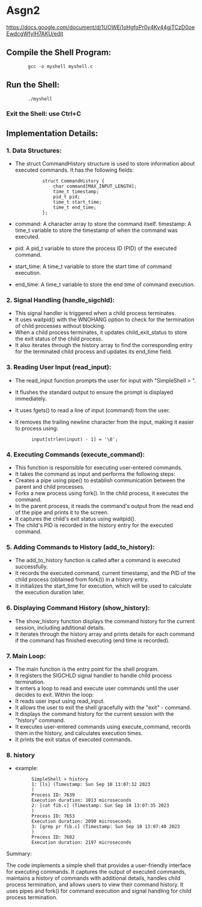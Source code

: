 # Asgn2

https://docs.google.com/document/d/1UOWEj1oHgfoPr0y4Kv44gjTCzD0oeEwdcgWfyIH7AKU/edit

## Compile the Shell Program: 
            gcc -o myshell myshell.c

## Run the Shell:
            ./myshell

### Exit the Shell:  use Ctrl+C

## Implementation Details:
### 1. Data Structures:

- The struct CommandHistory structure is used to store information about executed commands. It has the following fields:
            
                struct CommandHistory {
                    char command[MAX_INPUT_LENGTH];
                    time_t timestamp;
                    pid_t pid;
                    time_t start_time;
                    time_t end_time;
                };
                
- command: A character array to store the command itself.
timestamp: A time_t variable to store the timestamp of when the command was executed.
- pid: A pid_t variable to store the process ID (PID) of the executed command.
- start_time: A time_t variable to store the start time of command execution.
- end_time: A time_t variable to store the end time of command execution.

### 2. Signal Handling (handle_sigchld):

- This signal handler is triggered when a child process terminates.
- It uses waitpid() with the WNOHANG option to check for the termination of child processes without blocking.
- When a child process terminates, it updates child_exit_status to store the exit status of the child process.
- It also iterates through the history array to find the corresponding entry for the terminated child process and updates its end_time field.

### 3. Reading User Input (read_input):

- The read_input function prompts the user for input with "SimpleShell > ".
- It flushes the standard output to ensure the prompt is displayed immediately.
- It uses fgets() to read a line of input (command) from the user.
- It removes the trailing newline character from the input, making it easier to process using:

            input[strlen(input) - 1] = '\0';

### 4. Executing Commands (execute_command):

- This function is responsible for executing user-entered commands.
- It takes the command as input and performs the following steps:
- Creates a pipe using pipe() to establish communication between the parent and child processes.
- Forks a new process using fork(). In the child process, it executes the command.
- In the parent process, it reads the command's output from the read end of the pipe and prints it to the screen.
- It captures the child's exit status using waitpid().
- The child's PID is recorded in the history entry for the executed command.

### 5. Adding Commands to History (add_to_history):

- The add_to_history function is called after a command is executed successfully.
- It records the executed command, current timestamp, and the PID of the child process (obtained from fork()) in a history entry.
- It initializes the start_time for execution, which will be used to calculate the execution duration later.

### 6. Displaying Command History (show_history):

- The show_history function displays the command history for the current session, including additional details.
- It iterates through the history array and prints details for each command if the command has finished executing (end time is recorded).
### 7. Main Loop:

- The main function is the entry point for the shell program.
- It registers the SIGCHLD signal handler to handle child process termination.
- It enters a loop to read and execute user commands until the user decides to exit.
Within the loop:
- It reads user input using read_input.
- It allows the user to exit the shell gracefully with the "exit" - command.
- It displays the command history for the current session with the "history" command.
- It executes user-entered commands using execute_command, records them in the history, and calculates execution times.
- It prints the exit status of executed commands.

### 8. history 
- example:

            SimpleShell > history
            1: [ls] (Timestamp: Sun Sep 10 13:07:32 2023
            )
            Process ID: 7639
            Execution duration: 1013 microseconds
            2: [cat fib.c] (Timestamp: Sun Sep 10 13:07:35 2023
            )
            Process ID: 7653
            Execution duration: 2090 microseconds
            3: [grep pr fib.c] (Timestamp: Sun Sep 10 13:07:40 2023
            )
            Process ID: 7682
            Execution duration: 2197 microseconds

Summary:

The code implements a simple shell that provides a user-friendly interface for executing commands. It captures the output of executed commands, maintains a history of commands with additional details, handles child process termination, and allows users to view their command history. It uses pipes and fork() for command execution and signal handling for child process termination.
